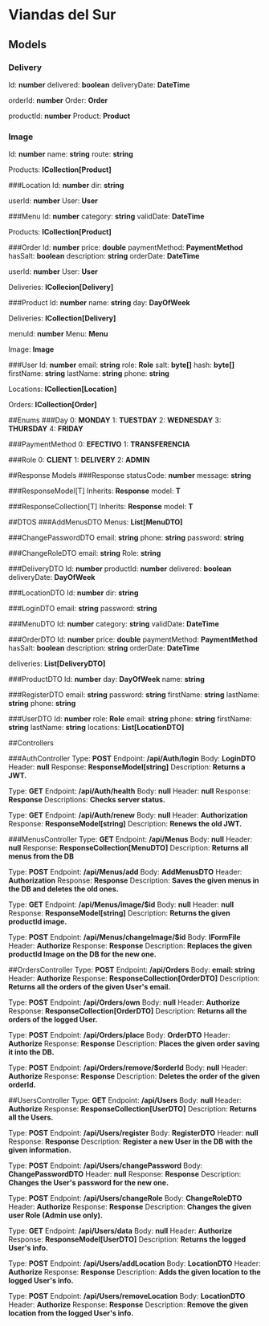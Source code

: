 # Viandas del Sur
## Models
### Delivery
Id: **number**
delivered: **boolean**
deliveryDate: **DateTime**

orderId: **number**
Order: **Order**

productId: **number**
Product: **Product**

### Image
Id: **number**
name: **string**
route: **string**

Products: **ICollection[Product]**


###Location
Id: **number**
dir: **string**

userId: **number**
User: **User**

###Menu
Id: **number**
category: **string**
validDate: **DateTime**

Products: **ICollection[Product]**

###Order
Id: **number**
price: **double**
paymentMethod: **PaymentMethod**
hasSalt: **boolean**
description: **string**
orderDate: **DateTime**

userId: **number**
User: **User**

Deliveries: **ICollecion[Delivery]**

###Product
Id: **number**
name: **string**
day: **DayOfWeek**

Deliveries: **ICollection[Delivery]**

menuId: **number**
Menu: **Menu**

Image: **Image**

###User
Id: **number**
email: **string**
role: **Role**
salt: **byte[]**
hash: **byte[]**
firstName: **string**
lastName: **string**
phone: **string**

Locations: **ICollection[Location]**

Orders: **ICollection[Order]**


##Enums
###Day
0: **MONDAY**
1: **TUESTDAY**
2: **WEDNESDAY**
3: **THURSDAY**
4: **FRIDAY**

###PaymentMethod
0: **EFECTIVO**
1: **TRANSFERENCIA**

###Role
0: **CLIENT**
1: **DELIVERY**
2: **ADMIN**

##Response Models
###Response
statusCode: **number**
message: **string**

###ResponseModel[T]
Inherits: **Response**
model: **T**

###ResponseCollection[T]
Inherits: **Response**
model: **T**

##DTOS
###AddMenusDTO
Menus: **List[MenuDTO]**

###ChangePasswordDTO
email: **string**
phone: **string**
password: **string**

###ChangeRoleDTO
email: **string**
Role: **string**

###DeliveryDTO
Id: **number**
productId: **number**
delivered: **boolean**
deliveryDate: **DayOfWeek**

###LocationDTO
Id: **number**
dir: **string**

###LoginDTO
email: **string**
password: **string**

###MenuDTO
Id: **number**
category: **string**
validDate: **DateTime**

###OrderDTO
Id: **number**
price: **double**
paymentMethod: **PaymentMethod**
hasSalt: **boolean**
description: **string**
orderDate: **DateTime**

deliveries: **List[DeliveryDTO]**

###ProductDTO
Id: **number**
day: **DayOfWeek**
name: **string**

###RegisterDTO
email: **string**
password: **string**
firstName: **string**
lastName: **string**
phone: **string**

###UserDTO
Id: **number**
role: **Role**
email: **string**
phone: **string**
firstName: **string**
lastName: **string**
locations: **List[LocationDTO]**

##Controllers

###AuthController
Type: **POST**
Endpoint: **/api/Auth/login**
Body: **LoginDTO**
Header: **null**
Response: **ResponseModel[string]**
Description: **Returns a JWT.**

Type: **GET**
Endpoint: **/api/Auth/health**
Body: **null**
Header: **null**
Response: **Response**
Descriptions: **Checks server status.**

Type: **GET**
Endpoint: **/api/Auth/renew**
Body: **null**
Header: **Authorization**
Response: **ResponseModel[string]**
Description: **Renews the old JWT.**

###MenusController
Type: **GET**
Endpoint: **/api/Menus**
Body: **null**
Header: **null**
Response: **ResponseCollection[MenuDTO]**
Description: **Returns all menus from the DB**

Type: **POST**
Endpoint: **/api/Menus/add**
Body: **AddMenusDTO**
Header: **Authorization**
Response: **Response**
Description: **Saves the given menus in the DB and deletes the old ones.**

Type: **GET**
Endpoint: **/api/Menus/image/$id**
Body: **null**
Header: **null**
Response: **ResponseModel[string]**
Description: **Returns the given productId image.**

Type: **POST**
Endpoint: **/api/Menus/changeImage/$id**
Body: **IFormFile**
Header: **Authorize**
Response: **Response**
Description: **Replaces the given productId Image on the DB for the new one.**

##OrdersController
Type: **POST**
Endpoint: **/api/Orders**
Body: **email: string**
Header: **Authorize**
Response: **ResponseCollection[OrderDTO]**
Description: **Returns all the orders of the given User's email.**

Type: **POST**
Endpoint: **/api/Orders/own**
Body: **null**
Header: **Authorize**
Response: **ResponseCollection[OrderDTO]**
Description: **Returns all the orders of the logged User.**

Type: **POST**
Endpoint: **/api/Orders/place**
Body: **OrderDTO**
Header: **Authorize**
Response: **Response**
Description: **Places the given order saving it into the DB.**

Type: **POST**
Endpoint: **/api/Orders/remove/$orderId**
Body: **null**
Header: **Authorize**
Response: **Response**
Description: **Deletes the order of the given orderId.**

##UsersController
Type: **GET**
Endpoint: **/api/Users**
Body: **null**
Header: **Authorize**
Response: **ResponseCollection[UserDTO]**
Description: **Returns all the Users.**

Type: **POST**
Endpoint: **/api/Users/register**
Body: **RegisterDTO**
Header: **null**
Response: **Response**
Description: **Register a new User in the DB with the given information.**

Type: **POST**
Endpoint: **/api/Users/changePassword**
Body: **ChangePasswordDTO**
Header: **null**
Response: **Response**
Description: **Changes the User's password for the new one.**

Type: **POST**
Endpoint: **/api/Users/changeRole**
Body: **ChangeRoleDTO**
Header: **Authorize**
Response: **Response**
Description: **Changes the given user Role (Admin use only).**

Type: **GET**
Endpoint: **/api/Users/data**
Body: **null**
Header: **Authorize**
Response: **ResponseModel[UserDTO]**
Description: **Returns the logged User's info.**

Type: **POST**
Endpoint: **/api/Users/addLocation**
Body: **LocationDTO**
Header: **Authorize**
Response: **Response**
Description: **Adds the given location to the logged User's info.**

Type: **POST**
Endpoint: **/api/Users/removeLocation**
Body: **LocationDTO**
Header: **Authorize**
Response: **Response**
Description: **Remove the given location from the logged User's info.**
